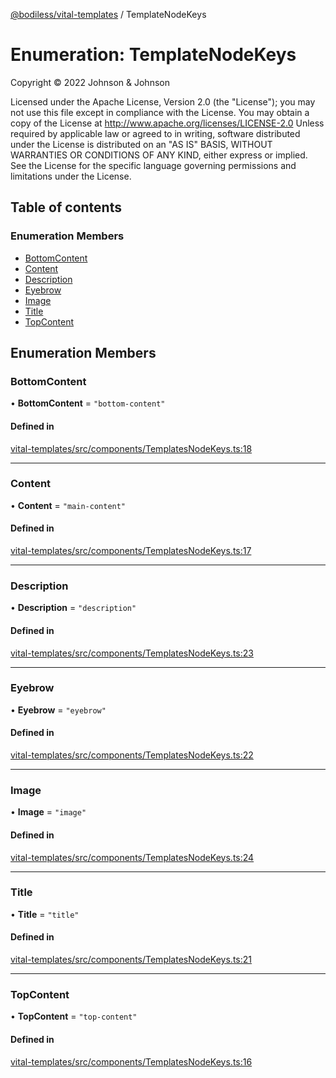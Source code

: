 [@bodiless/vital-templates](../README.md) / TemplateNodeKeys

# Enumeration: TemplateNodeKeys

Copyright © 2022 Johnson & Johnson

Licensed under the Apache License, Version 2.0 (the "License");
you may not use this file except in compliance with the License.
You may obtain a copy of the License at
http://www.apache.org/licenses/LICENSE-2.0
Unless required by applicable law or agreed to in writing, software
distributed under the License is distributed on an "AS IS" BASIS,
WITHOUT WARRANTIES OR CONDITIONS OF ANY KIND, either express or implied.
See the License for the specific language governing permissions and
limitations under the License.

## Table of contents

### Enumeration Members

- [BottomContent](TemplateNodeKeys.md#bottomcontent)
- [Content](TemplateNodeKeys.md#content)
- [Description](TemplateNodeKeys.md#description)
- [Eyebrow](TemplateNodeKeys.md#eyebrow)
- [Image](TemplateNodeKeys.md#image)
- [Title](TemplateNodeKeys.md#title)
- [TopContent](TemplateNodeKeys.md#topcontent)

## Enumeration Members

### BottomContent

• **BottomContent** = ``"bottom-content"``

#### Defined in

[vital-templates/src/components/TemplatesNodeKeys.ts:18](https://github.com/johnsonandjohnson/Bodiless-JS/blob/b886960f7/packages/vital-templates/src/components/TemplatesNodeKeys.ts#L18)

___

### Content

• **Content** = ``"main-content"``

#### Defined in

[vital-templates/src/components/TemplatesNodeKeys.ts:17](https://github.com/johnsonandjohnson/Bodiless-JS/blob/b886960f7/packages/vital-templates/src/components/TemplatesNodeKeys.ts#L17)

___

### Description

• **Description** = ``"description"``

#### Defined in

[vital-templates/src/components/TemplatesNodeKeys.ts:23](https://github.com/johnsonandjohnson/Bodiless-JS/blob/b886960f7/packages/vital-templates/src/components/TemplatesNodeKeys.ts#L23)

___

### Eyebrow

• **Eyebrow** = ``"eyebrow"``

#### Defined in

[vital-templates/src/components/TemplatesNodeKeys.ts:22](https://github.com/johnsonandjohnson/Bodiless-JS/blob/b886960f7/packages/vital-templates/src/components/TemplatesNodeKeys.ts#L22)

___

### Image

• **Image** = ``"image"``

#### Defined in

[vital-templates/src/components/TemplatesNodeKeys.ts:24](https://github.com/johnsonandjohnson/Bodiless-JS/blob/b886960f7/packages/vital-templates/src/components/TemplatesNodeKeys.ts#L24)

___

### Title

• **Title** = ``"title"``

#### Defined in

[vital-templates/src/components/TemplatesNodeKeys.ts:21](https://github.com/johnsonandjohnson/Bodiless-JS/blob/b886960f7/packages/vital-templates/src/components/TemplatesNodeKeys.ts#L21)

___

### TopContent

• **TopContent** = ``"top-content"``

#### Defined in

[vital-templates/src/components/TemplatesNodeKeys.ts:16](https://github.com/johnsonandjohnson/Bodiless-JS/blob/b886960f7/packages/vital-templates/src/components/TemplatesNodeKeys.ts#L16)
